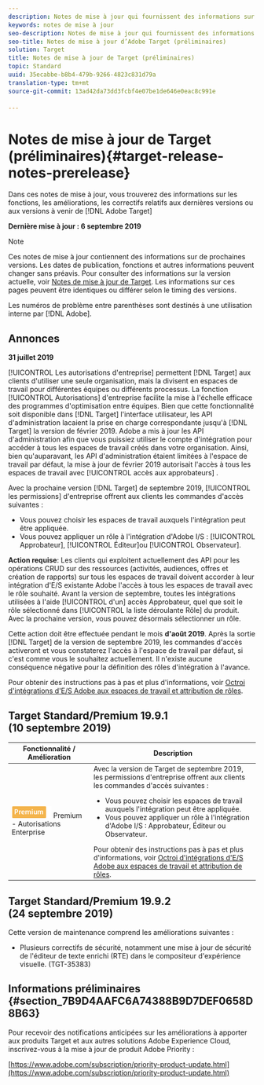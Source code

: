 ```yaml
---
description: Notes de mise à jour qui fournissent des informations sur les fonctionnalités, les améliorations et les correctifs pour les [! ! Versions DNL Adobe Target].
keywords: notes de mise à jour
seo-description: Notes de mise à jour qui fournissent des informations sur les fonctionnalités, les améliorations et les correctifs pour les [! ! Versions DNL Adobe Target].
seo-title: Notes de mise à jour d’Adobe Target (préliminaires)
solution: Target
title: Notes de mise à jour de Target (préliminaires)
topic: Standard
uuid: 35ecabbe-b8b4-479b-9266-4823c831d79a
translation-type: tm+mt
source-git-commit: 13ad42da73dd3fcbf4e07be1de646e0eac8c991e

---
```



# Notes de mise à jour de Target (préliminaires){#target-release-notes-prerelease}

Dans ces notes de mise à jour, vous trouverez des informations sur les fonctions, les améliorations, les correctifs relatifs aux dernières versions ou aux versions à venir de [!DNL Adobe Target]

**Dernière mise à jour : 6 septembre 2019**

>[!NOTE]
>
>Ces notes de mise à jour contiennent des informations sur de prochaines versions. Les dates de publication, fonctions et autres informations peuvent changer sans préavis. Pour consulter des informations sur la version actuelle, voir [Notes de mise à jour de Target](release-notes.md). Les informations sur ces pages peuvent être identiques ou différer selon le timing des versions.
>
>Les numéros de problème entre parenthèses sont destinés à une utilisation interne par [!DNL Adobe].

## Annonces

**31 juillet 2019**

[!UICONTROL Les autorisations d'entreprise] permettent [!DNL Target] aux clients d'utiliser une seule organisation, mais la divisent en espaces de travail pour différentes équipes ou différents processus. La fonction [!UICONTROL Autorisations] d'entreprise facilite la mise à l'échelle efficace des programmes d'optimisation entre équipes. Bien que cette fonctionnalité soit disponible dans [!DNL Target] l'interface utilisateur, les API d'administration lacaient la prise en charge correspondante jusqu'à [!DNL Target] la version de février 2019. Adobe a mis à jour les API d'administration afin que vous puissiez utiliser le compte d'intégration pour accéder à tous les espaces de travail créés dans votre organisation. Ainsi, bien qu'auparavant, les API d'administration étaient limitées à l'espace de travail par défaut, la mise à jour de février 2019 autorisait l'accès à tous les espaces de travail avec [!UICONTROL accès aux approbateurs] .

Avec la prochaine version [!DNL Target] de septembre 2019, [!UICONTROL les permissions] d'entreprise offrent aux clients les commandes d'accès suivantes :

* Vous pouvez choisir les espaces de travail auxquels l'intégration peut être appliquée.
* Vous pouvez appliquer un rôle à l'intégration d'Adobe I/S : [!UICONTROL Approbateur], [!UICONTROL Éditeur]ou [!UICONTROL Observateur].

**Action requise**: Les clients qui exploitent actuellement des API pour les opérations CRUD sur des ressources (activités, audiences, offres et création de rapports) sur tous les espaces de travail doivent accorder à leur intégration d'E/S existante Adobe l'accès à tous les espaces de travail avec le rôle souhaité. Avant la version de septembre, toutes les intégrations utilisées à l'aide [!UICONTROL d'un] accès Approbateur, quel que soit le rôle sélectionné dans [!UICONTROL la liste déroulante Rôle] du produit. Avec la prochaine version, vous pouvez désormais sélectionner un rôle.

Cette action doit être effectuée pendant le mois **d'août 2019**. Après la sortie [!DNL Target] de la version de septembre 2019, les commandes d'accès activeront et vous constaterez l'accès à l'espace de travail par défaut, si c'est comme vous le souhaitez actuellement. Il n'existe aucune conséquence négative pour la définition des rôles d'intégration à l'avance.

Pour obtenir des instructions pas à pas et plus d'informations, voir [Octroi d'intégrations d'E/S Adobe aux espaces de travail et attribution de rôles](/help/administrating-target/c-user-management/property-channel/configure-adobe-io-integration.md).

## Target Standard/Premium 19.9.1 (10 septembre 2019)

| Fonctionnalité / Amélioration | Description |
| --- | --- |
| ![Badge](/help/assets/premium.png) Premium - Autorisations Enterprise | Avec la version de Target de septembre 2019, les permissions d'entreprise offrent aux clients les commandes d'accès suivantes :<UL><li>Vous pouvez choisir les espaces de travail auxquels l'intégration peut être appliquée.</li><li>Vous pouvez appliquer un rôle à l'intégration d'Adobe I/S : Approbateur, Éditeur ou Observateur.</li></ul>Pour obtenir des instructions pas à pas et plus d'informations, voir [Octroi d'intégrations d'E/S Adobe aux espaces de travail et attribution de rôles](/help/administrating-target/c-user-management/property-channel/configure-adobe-io-integration.md). |

## Target Standard/Premium 19.9.2 (24 septembre 2019)

Cette version de maintenance comprend les améliorations suivantes :

* Plusieurs correctifs de sécurité, notamment une mise à jour de sécurité de l'éditeur de texte enrichi (RTE) dans le compositeur d'expérience visuelle. (TGT-35383)

## Informations préliminaires {#section_7B9D4AAFC6A74388B9D7DEF0658D8B63}

Pour recevoir des notifications anticipées sur les améliorations à apporter aux produits Target et aux autres solutions Adobe Experience Cloud, inscrivez-vous à la mise à jour de produit Adobe Priority :

[https://www.adobe.com/subscription/priority-product-update.html](https://www.adobe.com/subscription/priority-product-update.html)
